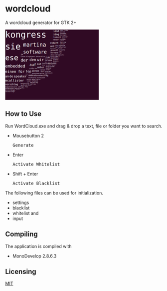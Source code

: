 # wordcloud
A wordcloud generator for GTK 2+

<img src="Example/screenshot.png" width="300"/>

## How to Use
Run WordCloud.exe and drag & drop a text, file or folder you want to search.

- Mousebutton 2<pre>Generate</pre>
- Enter<pre>Activate Whitelist</pre>
- Shift + Enter<pre>Activate Blacklist</pre>

The following files can be used for initialization.

+ settings
+ blacklist
+ whitelist and
+ input

## Compiling
The application is compiled with

* MonoDevelop 2.8.6.3

## Licensing
[MIT](https://github.com/bernardtaubert/wordcloud/blob/master/LICENSE)


